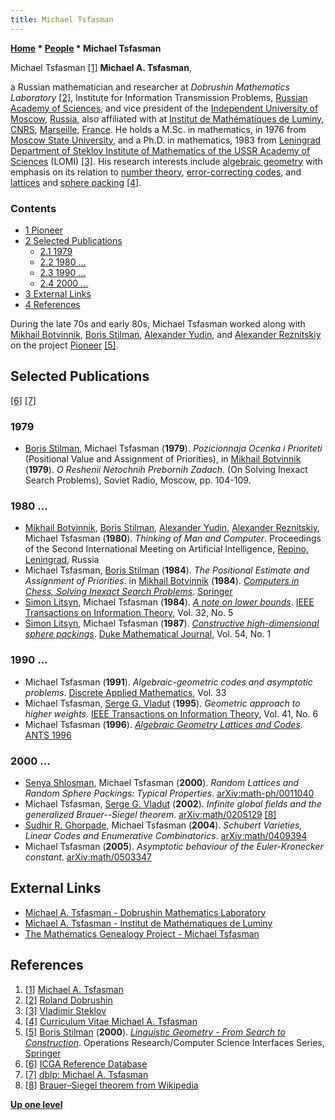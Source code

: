 ```yaml
---
title: Michael Tsfasman
---
```

**[Home](Home "Home") \* [People](People "People") \* Michael Tsfasman**



 [](http://iml.univ-mrs.fr/ati/page_web_Tsfasman/Michael%20TSFASMAN.htm) Michael Tsfasman <a id="cite-note-1" href="#cite-ref-1">[1]</a> 
**Michael A. Tsfasman**,  

a Russian mathematician and researcher at *Dobrushin Mathematics Laboratory* <a id="cite-note-2" href="#cite-ref-2">[2]</a>, Institute for Information Transmission Problems, [Russian Academy of Sciences](https://en.wikipedia.org/wiki/Russian_Academy_of_Sciences), and vice president of the [Independent University of Moscow](https://en.wikipedia.org/wiki/Independent_University_of_Moscow), [Russia](https://en.wikipedia.org/wiki/Russia), 
also affiliated with at [Institut de Mathématiques de Luminy, CNRS](http://fr.wikipedia.org/wiki/Luminy), [Marseille](https://en.wikipedia.org/wiki/Marseille), [France](https://en.wikipedia.org/wiki/France). 
He holds a M.Sc. in mathematics, in 1976 from [Moscow State University](Moscow_State_University "Moscow State University"), and a Ph.D. in mathematics, 1983 from [Leningrad Department of Steklov Institute of Mathematics of the USSR Academy of Sciences](https://en.wikipedia.org/wiki/St._Petersburg_Department_of_Steklov_Institute_of_Mathematics_of_Russian_Academy_of_Sciences) (LOMI) <a id="cite-note-3" href="#cite-ref-3">[3]</a>. 
His research interests include [algebraic geometry](https://en.wikipedia.org/wiki/Algebraic_geometry) with emphasis on its relation to [number theory](https://en.wikipedia.org/wiki/Number_theory), [error-correcting codes](https://en.wikipedia.org/wiki/Forward_error_correction), and [lattices](https://en.wikipedia.org/wiki/Lattice_%28group%29) and [sphere packing](https://en.wikipedia.org/wiki/Sphere_packing) <a id="cite-note-4" href="#cite-ref-4">[4]</a>. 



### Contents


* [1 Pioneer](#pioneer)
* [2 Selected Publications](#selected-publications)
	+ [2.1 1979](#1979)
	+ [2.2 1980 ...](#1980-...)
	+ [2.3 1990 ...](#1990-...)
	+ [2.4 2000 ...](#2000-...)
* [3 External Links](#external-links)
* [4 References](#references)






During the late 70s and early 80s, Michael Tsfasman worked along with [Mikhail Botvinnik](Mikhail_Botvinnik "Mikhail Botvinnik"), [Boris Stilman](Boris_Stilman "Boris Stilman"), [Alexander Yudin](Alexander_Yudin "Alexander Yudin"), and [Alexander Reznitskiy](Alexander_Reznitskiy "Alexander Reznitskiy") on the project [Pioneer](Pioneer "Pioneer") <a id="cite-note-5" href="#cite-ref-5">[5]</a>. 



## Selected Publications


<a id="cite-note-6" href="#cite-ref-6">[6]</a> <a id="cite-note-7" href="#cite-ref-7">[7]</a>



### 1979


* [Boris Stilman](Boris_Stilman "Boris Stilman"), Michael Tsfasman (**1979**). *Pozicionnaja Ocenka i Prioriteti* (Positional Value and Assignment of Priorities), in [Mikhail Botvinnik](Mikhail_Botvinnik "Mikhail Botvinnik") (**1979**). *O Reshenii Netochnih Prebornih Zadach*. (On Solving Inexact Search Problems), Soviet Radio, Moscow, pp. 104-109.


### 1980 ...


* [Mikhail Botvinnik](Mikhail_Botvinnik "Mikhail Botvinnik"), [Boris Stilman](Boris_Stilman "Boris Stilman"), [Alexander Yudin](Alexander_Yudin "Alexander Yudin"), [Alexander Reznitskiy](Alexander_Reznitskiy "Alexander Reznitskiy"), Michael Tsfasman (**1980**). *Thinking of Man and Computer*. Proceedings of the Second International Meeting on Artificial Intelligence, [Repino, Leningrad](https://en.wikipedia.org/wiki/Repino,_Saint_Petersburg), Russia
* Michael Tsfasman, [Boris Stilman](Boris_Stilman "Boris Stilman") (**1984**). *The Positional Estimate and Assignment of Priorities*. in [Mikhail Botvinnik](Mikhail_Botvinnik "Mikhail Botvinnik") (**1984**). *[Computers in Chess, Solving Inexact Search Problems](https://books.google.com/books/about/Computers_in_Chess.html?id=OSDnBwAAQBAJ&redir_esc=y)*. [Springer](https://en.wikipedia.org/wiki/Springer_Science%2BBusiness_Media)
* [Simon Litsyn](Mathematician#SLitsyn "Mathematician"), Michael Tsfasman (**1984**). *[A note on lower bounds](https://ieeexplore.ieee.org/document/1057214)*. [IEEE Transactions on Information Theory](IEEE#TIT "IEEE"), Vol. 32, No. 5
* [Simon Litsyn](Mathematician#SLitsyn "Mathematician"), Michael Tsfasman (**1987**). *[Constructive high-dimensional sphere packings](https://projecteuclid.org/euclid.dmj/1077305509)*. [Duke Mathematical Journal](https://en.wikipedia.org/wiki/Duke_Mathematical_Journal), Vol. 54, No. 1


### 1990 ...


* Michael Tsfasman (**1991**). *Algebraic-geometric codes and asymptotic problems*. [Discrete Applied Mathematics](https://en.wikipedia.org/wiki/Discrete_Applied_Mathematics), Vol. 33
* Michael Tsfasman, [Serge G. Vladut](Mathematician#SGVladut "Mathematician") (**1995**). *Geometric approach to higher weights*. [IEEE Transactions on Information Theory](IEEE#TIT "IEEE"), Vol. 41, No. 6
* Michael Tsfasman (**1996**). *[Algebraic Geometry Lattices and Codes](https://link.springer.com/chapter/10.1007/3-540-61581-4_69)*. [ANTS 1996](http://www.informatik.uni-trier.de/~ley/db/conf/ants/ants1996.html#Tsfasman96)


### 2000 ...


* [Senya Shlosman](Mathematician#SShlosman "Mathematician"), Michael Tsfasman (**2000**). *Random Lattices and Random Sphere Packings: Typical Properties*. [arXiv:math-ph/0011040](https://arxiv.org/abs/math-ph/0011040)
* Michael Tsfasman, [Serge G. Vladut](Mathematician#SGVladut "Mathematician") (**2002**). *Infinite global fields and the generalized Brauer--Siegel theorem*. [arXiv:math/0205129](https://arxiv.org/abs/math/0205129) <a id="cite-note-8" href="#cite-ref-8">[8]</a>
* [Sudhir R. Ghorpade](Mathematician#SRGhorpade "Mathematician"), Michael Tsfasman (**2004**). *Schubert Varieties, Linear Codes and Enumerative Combinatorics*. [arXiv:math/0409394](https://arxiv.org/abs/math/0409394)
* Michael Tsfasman (**2005**). *Asymptotic behaviour of the Euler-Kronecker constant*. [arXiv:math/0503347](https://arxiv.org/abs/math/0503347)


## External Links


* [Michael A. Tsfasman - Dobrushin Mathematics Laboratory](http://www.aha.ru/~tsfasman/)
* [Michael A. Tsfasman - Institut de Mathématiques de Luminy](http://iml.univ-mrs.fr/ati/page_web_Tsfasman/Michael%20TSFASMAN.htm)
* [The Mathematics Genealogy Project - Michael Tsfasman](https://genealogy.math.ndsu.nodak.edu/id.php?id=62881)


## References


1. <a id="cite-ref-1" href="#cite-note-1">[1]</a> [Michael A. Tsfasman](http://iml.univ-mrs.fr/ati/page_web_Tsfasman/Michael%20TSFASMAN.htm)
2. <a id="cite-ref-2" href="#cite-note-2">[2]</a> [Roland Dobrushin](Mathematician#RDobrushin "Mathematician")
3. <a id="cite-ref-3" href="#cite-note-3">[3]</a> [Vladimir Steklov](Mathematician#VSteklov "Mathematician")
4. <a id="cite-ref-4" href="#cite-note-4">[4]</a> [Curriculum Vitae Michael A. Tsfasman](http://iml.univ-mrs.fr/ati/page_web_Tsfasman/Homepagecvm.htm)
5. <a id="cite-ref-5" href="#cite-note-5">[5]</a> [Boris Stilman](Boris_Stilman "Boris Stilman") (**2000**). *[Linguistic Geometry - From Search to Construction](http://atimopheyev.narod.ru/LG01pdf_in_HTML/LG01_eng.HTML)*. Operations Research/Computer Science Interfaces Series, [Springer](https://en.wikipedia.org/wiki/Springer_Science%2BBusiness_Media)
6. <a id="cite-ref-6" href="#cite-note-6">[6]</a> [ICGA Reference Database](ICGA_Journal#RefDB "ICGA Journal")
7. <a id="cite-ref-7" href="#cite-note-7">[7]</a> [dblp: Michael A. Tsfasman](https://dblp.uni-trier.de/pers/hd/t/Tsfasman:Michael_A=.html)
8. <a id="cite-ref-8" href="#cite-note-8">[8]</a> [Brauer–Siegel theorem from Wikipedia](https://en.wikipedia.org/wiki/Brauer%E2%80%93Siegel_theorem)

**[Up one level](People "People")**







 
